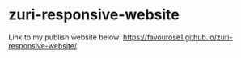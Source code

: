 ﻿# zuri-responsive-website
Link to my publish website below:
https://favourose1.github.io/zuri-responsive-website/
